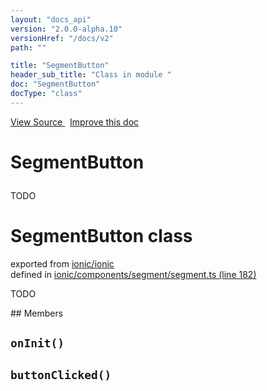 ```yaml
---
layout: "docs_api"
version: "2.0.0-alpha.10"
versionHref: "/docs/v2"
path: ""

title: "SegmentButton"
header_sub_title: "Class in module "
doc: "SegmentButton"
docType: "class"
---
```



<div class="improve-docs">
  <a href='http://github.com/driftyco/ionic/tree/master/#L'>
    View Source
  </a>
  &nbsp;
  <a href='http://github.com/driftyco/ionic/edit/master/#L'>
    Improve this doc
  </a>
</div>




<h1 class="api-title">

  SegmentButton



</h1>





TODO



<h1 class="class export">SegmentButton <span class="type">class</span></h1>
<p class="module">exported from <a href='undefined'>ionic/ionic</a><br/>
defined in <a href="https://github.com/driftyco/ionic2/tree/master/ionic/components/segment/segment.ts#L182-L220">ionic/components/segment/segment.ts (line 182)</a>
</p>
<p><p>TODO</p>
</p>
## Members

<div id="onInit"></div>
<h2>
  <code>onInit()</code>

</h2>












<div id="buttonClicked"></div>
<h2>
  <code>buttonClicked()</code>

</h2>












